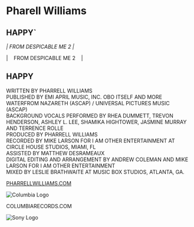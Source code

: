 <DOCTYPE html>
<html lang="en">
<head>
<meta charset="UTF-8">
    <title>HTML Album Cover</title>
 </head>
 <body>

<!-- FRONT COVER-->

<h1>Pharell Williams</h1>

<h2>HAPPY`</h2>

<p><em>| FROM DESPICABLE ME 2 |</em></p>

<!-- BACK -->

<p>| &nbsp;&nbsp; FROM DESPICABLE ME 2 &nbsp;&nbsp; |<p>

<h2>HAPPY</h2>
<p>
WRITTEN BY PHARRELL WILLIAMS<br>
PUBLISHED BY EMI APRIL MUSIC, INC. OBO ITSELF AND MORE WATERFROM NAZARETH (ASCAP) / UNIVERSAL PICTURES MUSIC (ASCAP)<br> BACKGROUND VOCALS PERFORMED BY RHEA DUMMETT, TREVON HENDERSON, ASHLEY L. LEE, SHAMIKA HIGHTOWER, JASMINE MURRAY AND TERRENCE ROLLE<br> PRODUCED BY PHARRELL WILLIAMS<br> RECORDED BY MIKE LARSON FOR I AM OTHER ENTERTAINMENT AT CIRCLE HOUSE STUDIOS, MIAMI, FL<br> ASSISTED BY MATTHEW DESRAMEAUX<br> DIGITAL EDITING AND ARRANGEMENT BY ANDREW COLEMAN AND MIKE LARSON FOR I AM OTHER ENTERTAINMENT<br> MIXED BY LESLIE BRATHWAITE AT MUSIC BOX STUDIOS, ATLANTA, GA.
</p>
<p><a href="https://pharellwilliams.com">PHARRELLWILLIAMS.COM</a><p>
<img src="https://s3.amazonaws.com/learn-verified/columbia-logo.png" alt="Columbia Logo">
<p>COLUMBIARECORDS.COM</p>

<img src="https://s3.amazonaws.com/learn-verified/sony-logo.png" alt="Sony Logo">
</body>
</html>